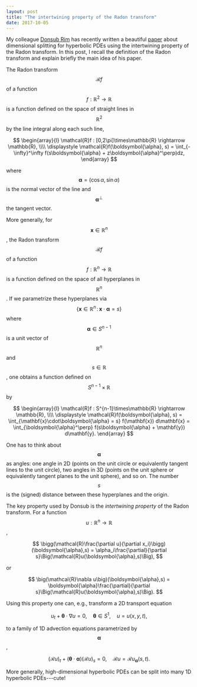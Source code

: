 ```yaml
---
layout: post
title: "The intertwining property of the Radon transform"
date: 2017-10-05
---
```


My colleague <a href="http://dsrim.github.io">Donsub Rim</a> has recently written a beautiful 
<a href="http://arxiv.org/pdf/1705.03609.pdf">paper</a> about dimensional splitting for hyperbolic PDEs using the intertwining property of the Radon transform. 
In this post, I recall the definition of the Radon transform and explain briefly the main idea of his paper.

The Radon transform $$\mathcal{R}f$$ of a function $$f:\mathbb{R}^2\rightarrow\mathbb{R}$$ is a function defined on the space of straight lines in $$\mathbb{R}^2$$ by the line integral along each such line,

$$
\begin{array}{l}
\mathcal{R}f : [0,2\pi]\times\mathbb{R} \rightarrow \mathbb{R}, \\\\
\displaystyle \mathcal{R}f(\boldsymbol{\alpha}, s) = \int_{-\infty}^\infty f(s\boldsymbol{\alpha} + z\boldsymbol{\alpha}^\perp)dz,
\end{array}
$$

where $$\boldsymbol{\alpha} = (\cos\alpha, \sin\alpha)$$ is the normal vector of the line and $$\boldsymbol{\alpha}^\perp$$ the tangent vector.

More generally, for $$\mathbf{x}\in\mathbb{R}^n$$, the Radon transform $$\mathcal{R}f$$ of a function $$f:\mathbb{R}^n\rightarrow\mathbb{R}$$ is a function defined on the space of all hyperplanes in $$\mathbb{R}^n$$.
If we parametrize these hyperplanes via $$\{\mathbf{x}\in\mathbb{R}^n \, : \, \mathbf{x}\cdot\boldsymbol{\alpha} = s\}$$ 
where $$\boldsymbol{\alpha}\in S^{n-1}$$ is a unit vector of $$\mathbb{R}^n$$ and $$s\in\mathbb{R}$$, one obtains a function defined on $$S^{n-1}\times\mathbb{R}$$ by

$$
\begin{array}{l}
\mathcal{R}f : S^{n-1}\times\mathbb{R} \rightarrow \mathbb{R}, \\\\
\displaystyle \mathcal{R}f(\boldsymbol{\alpha}, s) 
= \int_{\mathbf{x}\cdot\boldsymbol{\alpha} = s} f(\mathbf{x}) d\mathbf{x}
= \int_{\boldsymbol{\alpha}^\perp} f(s\boldsymbol{\alpha} + \mathbf{y}) d\mathbf{y}.
\end{array}
$$

One has to think about $$\boldsymbol{\alpha}$$ as angles: one angle in 2D (points on the unit circle or equivalently
tangent lines to the unit circle), two angles in 3D (points on the unit sphere or equivalently tangent planes to the unit sphere), and so on.
The number $$s$$ is the (signed) distance between these hyperplanes and the origin.

The key property used by Donsub is the <i>intertwining property</i> of the Radon transform.
For a function $$u:\mathbb{R}^n\rightarrow\mathbb{R}$$, 

$$
\bigg(\mathcal{R}\frac{\partial u}{\partial x_i}\bigg)(\boldsymbol{\alpha},s) 
= \alpha_i\frac{\partial}{\partial s}\Big(\mathcal{R}u(\boldsymbol{\alpha},s)\Big),
$$

or

$$
\big(\mathcal{R}\nabla u\big)(\boldsymbol{\alpha},s) 
= \boldsymbol{\alpha}\frac{\partial}{\partial s}\Big(\mathcal{R}u(\boldsymbol{\alpha},s)\Big).
$$

Using this property one can, e.g., transform a 2D transport equation

$$
u_t + \boldsymbol{\theta}\cdot\nabla u = 0, \quad \boldsymbol{\theta}\in S^1, \quad u = u(x,y,t),
$$

to a family of 1D advection equations parametrized by $$\boldsymbol{\alpha}$$,

$$
(\mathcal{R}u)_t + (\boldsymbol{\theta}\cdot\boldsymbol{\alpha})(\mathcal{R}u)_s = 0, 
\quad \mathcal{R}u = \mathcal{R}u_{\boldsymbol{\alpha}}(s,t).
$$

More generally, high-dimensional hyperbolic PDEs can be split into many 1D hyperbolic PDEs---cute!
